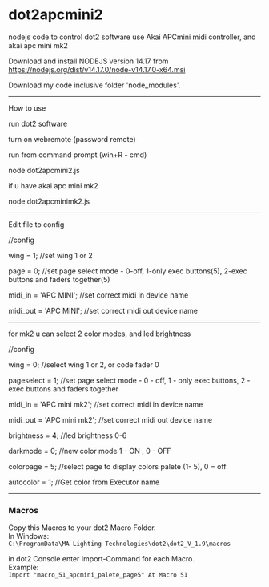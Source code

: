 # dot2apcmini2
nodejs code to control dot2 software use Akai APCmini midi controller, and akai apc mini mk2


Download and install NODEJS version 14.17 from https://nodejs.org/dist/v14.17.0/node-v14.17.0-x64.msi


Download my code inclusive folder 'node_modules'.

----------------------

How to use

run dot2 software

turn on webremote (password remote)

run from command prompt (win+R - cmd)

node dot2apcmini2.js

if u have akai apc mini mk2

node dot2apcminimk2.js


--------------------

Edit file to config

//config 

wing = 1;   //set wing 1 or 2

page = 0;   //set page select mode - 0-off, 1-only exec buttons(5), 2-exec buttons and faders together(5)

midi_in = 'APC MINI';     //set correct midi in device name

midi_out = 'APC MINI';    //set correct midi out device name


-----

for mk2 u can select 2 color modes, and led brightness


//config 


wing = 0;   //select wing 1 or 2, or code fader 0

pageselect = 1;   //set page select mode - 0 - off, 1 - only exec buttons, 2 - exec buttons and faders together

midi_in = 'APC mini mk2';     //set correct midi in device name

midi_out = 'APC mini mk2';    //set correct midi out device name

brightness = 4;     //led brightness 0-6

darkmode = 0;   //new color mode 1 - ON , 0 - OFF

colorpage = 5;  //select page to display colors palete (1- 5), 0 = off

autocolor = 1;  //Get color from Executor name

-----

### Macros

Copy this Macros to your dot2 Macro Folder.  
In Windows:  
`C:\ProgramData\MA Lighting Technologies\dot2\dot2_V_1.9\macros`

in dot2 Console enter Import-Command for each Macro.  
Example:  
`Import "macro_51_apcmini_palete_page5" At Macro 51`
